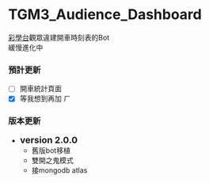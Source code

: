 # TGM3_Audience_Dashboard
[彩學台](https://www.twitch.tv/tetristhegrandmaster3)觀眾違建開車時刻表的Bot </br>
緩慢進化中 </br>
### 預計更新
- [ ] 開車統計頁面
- [X] 等我想到再加 ㄏ

### 版本更新
- <font size=4>**version  2.0.0**</font> </br>
    - 舊版bot移植
    - 雙開之鬼模式
    - 接mongodb atlas